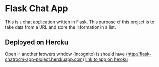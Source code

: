 # Flask Chat App

This is a chat application written in Flask. This purpose of this project is to take data from a URL and store the information in a list.

## Deployed on Heroku 
Open in another browers window (incognito) is should have (http://flask-chatroom-app-project.herokuapp.com)
[link to app on heroku](http://flask-chatroom-app-project.herokuapp.com)

